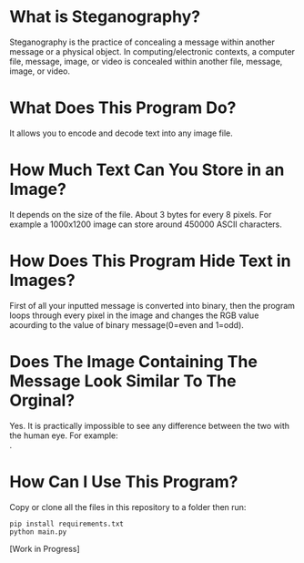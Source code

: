 # What is Steganography?   
Steganography is the practice of concealing a message within another message or a physical object. In computing/electronic contexts, a computer file, message, image, or video is concealed within another file, message, image, or video.  

# What Does This Program Do?   
It allows you to encode and decode text into any image file. 

# How Much Text Can You Store in an Image?  
It depends on the size of the file. About 3 bytes for every 8 pixels. For example a 1000x1200 image can store around 450000 ASCII characters.  

# How Does This Program Hide Text in Images?  
First of all your inputted message is converted into binary, then the program loops through every pixel in the image and changes the RGB value acourding to the value of binary message(0=even and 1=odd).

# Does The Image Containing The Message Look Similar To The Orginal?  
Yes. It is practically impossible to see any difference between the two with the human eye. For example:  
<image>.  
  
# How Can I Use This Program?
Copy or clone all the files in this repository to a folder then run:
```
pip install requirements.txt
python main.py
```


[Work in Progress]
